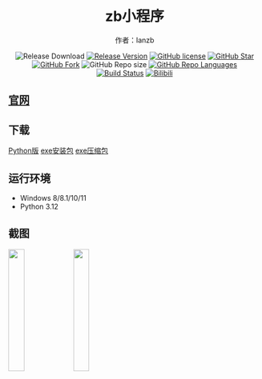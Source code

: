<h1 align="center">zb小程序</h1>

<div align="center">


作者：Ianzb
 
![Release Download](https://img.shields.io/github/downloads/Ianzb/program/total?style=flat-square)
[![Release Version](https://img.shields.io/github/v/release/Ianzb/program?style=flat-square)](https://github.com/Ianzb/program/releases/latest)
[![GitHub license](https://img.shields.io/github/license/Ianzb/program?style=flat-square)](LICENSE)
[![GitHub Star](https://img.shields.io/github/stars/Ianzb/program?style=flat-square)](https://github.com/Ianzb/program/stargazers)
[![GitHub Fork](https://img.shields.io/github/forks/Ianzb/program?style=flat-square)](https://github.com/Ianzb/program/network/members)
![GitHub Repo size](https://img.shields.io/github/repo-size/Ianzb/program?style=flat-square&color=3cb371)
[![GitHub Repo Languages](https://img.shields.io/github/languages/top/Ianzb/program?style=flat-square)](https://github.com/Ianzb/program/search?l=c%23)
[![Build Status](https://img.shields.io/endpoint.svg?url=https%3A%2F%2Factions-badge.atrox.dev%2FSteamTools-Team%2FSteamTools%2Fbadge%3Fref%3Ddevelop&style=flat-square)](https://actions-badge.atrox.dev/Ianzb/program/goto?ref=develop)
[![Bilibili](https://img.shields.io/badge/bilibili-Ianzb-blue.svg?style=flat-square&logo=bilibili)](https://space.bilibili.com/1043835434)

</div>

## [官网](https://ianzb.github.io/program/)

## 下载
<a href="https://vip.123pan.cn/1813801926/code/program/download.pyw" class="btn btn-light">Python版</a>
<a href="https://vip.123pan.cn/1813801926/code/program_exe/zbProgram_setup.exe" class="btn btn-light">exe安装包</a>
<a href="https://vip.123pan.cn/1813801926/code/program_exe/zbProgram.zip" class="btn btn-light">exe压缩包</a>

## 运行环境
- Windows 8/8.1/10/11
- Python 3.12

## 截图
<img src="https://picss.sunbangyan.cn/2023/11/12/3c98205d9e3910b83543c5d345808e14.png" width="25%" />
<img src="https://picss.sunbangyan.cn/2023/11/12/e2d7bbf9c2245470d9e520867c5002d7.png" width="25%" />